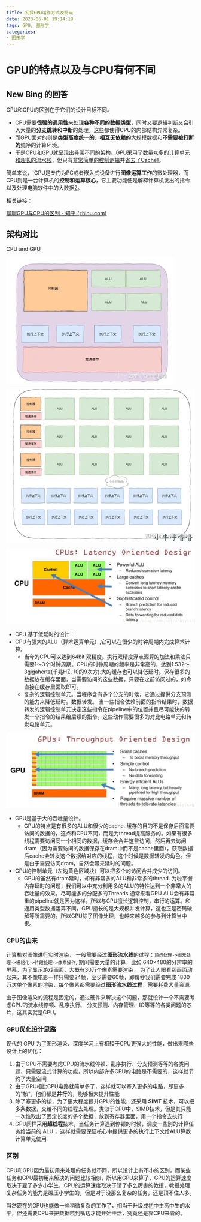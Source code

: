 ```yaml
---
title: 初探GPU运作方式及特点
date: 2023-06-01 19:14:19
tags: GPU, 图形学
categories:
- 图形学
---
```




# GPU的特点以及与CPU有何不同



## New Bing 的回答

GPU和CPU的区别在于它们的设计目标不同。

- CPU需要**很强的通用性**来处理**各种不同的数据类型**，同时又要逻辑判断又会引入大量的**分支跳转和中断**的处理。这些都使得CPU的内部结构异常复杂。
- 而GPU面对的则是**类型高度统一的**、**相互无依赖的**大规模数据和**不需要被打断的**纯净的计算环境。
- 于是CPU和GPU就呈现出非常不同的架构。GPU采用了<u>数量众多的计算单元和超长的流水线</u>，但只有<u>非常简单的控制逻辑</u>并<u>省去了Cache</u>[1](https://blog.csdn.net/shuiyixin/article/details/82915378)。

简单来说，`GPU是专门为PC或者嵌入式设备进行**图像运算工作**的微处理器，而CPU则是一台计算机的**控制和运算核心**，它主要功能便是解释计算机发出的指令以及处理电脑软件中的大数据[2](https://zhidao.baidu.com/question/422288800.html)。



相关链接：

[聊聊GPU与CPU的区别 - 知乎 (zhihu.com)](https://zhuanlan.zhihu.com/p/592006016)

## 架构对比

CPU and GPU

 <img src="初探GPU运作方式及特点/image-20230601192543579.png" alt="image-20230601192543579" style="zoom: 55%;" /> <img src="初探GPU运作方式及特点/image-20230601192628892.png" alt="image-20230601192628892" style="zoom: 60%;" />

<img src="初探GPU运作方式及特点/image-20230601194723789.png" alt="image-20230601194723789" style="zoom:67%;" /> 

- CPU 基于低延时的设计：
- CPU有强大的ALU（算术运算单元）,它可以在很少的时钟周期内完成算术计算。
  - 当今的CPU可以达到64bit 双精度。执行双精度浮点源算的加法和乘法只需要1～3个时钟周期。CPU的时钟周期的频率是非常高的，达到1.532～3gigahertz(千兆HZ, 10的9次方).大的缓存也可以降低延时。保存很多的数据放在缓存里面，当需要访问的这些数据，只要在之前访问过的，如今直接在缓存里面取即可。
  - 复杂的逻辑控制单元。当程序含有多个分支的时候，它通过提供分支预测的能力来降低延时。数据转发。 当一些指令依赖前面的指令结果时，数据转发的逻辑控制单元决定这些指令在pipeline中的位置并且尽可能快的转发一个指令的结果给后续的指令。这些动作需要很多的对比电路单元和转发电路单元。

 <img src="初探GPU运作方式及特点/image-20230601194746798.png" alt="image-20230601194746798" style="zoom:67%;" />

- GPU是基于大的吞吐量设计。
  - GPU的特点是有很多的ALU和很少的cache. 缓存的目的不是保存后面需要访问的数据的，这点和CPU不同，而是为thread提高服务的。如果有很多线程需要访问同一个相同的数据，缓存会合并这些访问，然后再去访问dram（因为需要访问的数据保存在dram中而不是cache里面），获取数据后cache会转发这个数据给对应的线程，这个时候是数据转发的角色。但是由于需要访问dram，自然会带来延时的问题。
- GPU的控制单元（左边黄色区域块）可以把多个的访问合并成少的访问。
  - GPU的虽然有dram延时，却有非常多的ALU和非常多的thread. 为啦平衡内存延时的问题，我们可以中充分利用多的ALU的特性达到一个非常大的吞吐量的效果。尽可能多的分配多的Threads.通常来看GPU ALU会有非常重的pipeline就是因为这样。所以与CPU擅长逻辑控制，串行的运算。和通用类型数据运算不同，GPU擅长的是大规模并发计算，这也正是密码破解等所需要的。所以GPU除了图像处理，也越来越多的参与到计算当中来。

### **GPU的由来**

计算机对图像进行实时渲染， 一般需要经过**图形流水线**的过程：`顶点处理->图元处理->栅格化->片段处理->像素操作`, 期间需要大量的计算，比如 640×480的分辨率的屏幕，为了显示游戏画面，大概有30万个像素需要渲染 ，为了让人眼看到画面动起来，其不像电影一样只需要24帧，至少需要60帧，即每秒我们需要完成 1800 万次单个像素的渲染，每个像素都需要经过**图形流水线过程**，需要耗费大量资源。

由于图像渲染的流程是固定的，通过硬件来解决这个问题，那就设计一个不需要考虑CPU的流水线停顿、乱序执行、 分支预测、内存管理、IO等等的各类问题的芯片，这其实就是GPU。

### GPU优化设计思路

现代的 GPU 为了图形渲染、深度学习上有相较于CPU更强大的性能，做出来哪些设计上的优化：

1. 由于GPU不需要考虑CPU的流水线停顿、乱序执行、分支预测等等的各类问题，只需要流式计算的功能，所以内部许多CPU的电路是不需要的，这样就节约了大量空间
2. 由于GPU相比CPU电路就简单多了，这样就可以塞入更多的电路，即更多的"核"，他们都是**并行**的，能够极大提升性能
3. 除了塞更多的核，为了更大程度提升GPU的性能，还采用 **SIMT** 技术，可以把多条数据，交给不同的线程去处理。类似于CPU中，SIMD技术，但是其只能一次性取出了固定长度的多个数据，放到寄存器里面，用一个指令去执行
4. GPU同样采用**超线程**技术，当任务计算遇到停顿的时候，调度一些别的计算任务给当前的 ALU ，这样就需要保证核心中提供更多的执行上下文给ALU算数计算单元使用

### 区别

CPU和GPU因为最初用来处理的任务就不同，所以设计上有不小的区别，而某些任务和GPU最初用来解决的问题比较相似，所以用GPU来算了，GPU的运算速度取决于雇了多少小学生，CPU的运算速度取决于请了多么厉害的教授，教授处理复杂任务的能力是碾压小学生的，但是对于没那么复杂的任务，还是顶不住人多。

当然现在的GPU也能做一些稍微复杂的工作了，相当于升级成初中生高中生的水平，但还需要CPU来把数据喂到嘴边才能开始干活，究竟还是靠CPU来管的。
